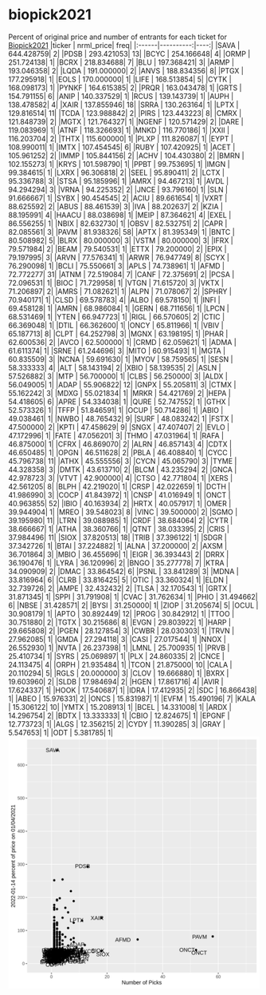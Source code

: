 # biopick2021
Percent of original price and number of entrants for each ticket for [Biopick2021](https://twitter.com/hashtag/Biopick2021)
|ticker | nrml_price| freq|
|:------|----------:|----:|
|SAVA   | 644.428759|    2|
|PDSB   | 293.421053|   13|
|BCYC   | 254.166648|    4|
|ORMP   | 251.724138|    1|
|BCRX   | 218.834688|    7|
|BLU    | 197.368421|    3|
|ARMP   | 193.046358|    2|
|LQDA   | 191.000000|    2|
|ANVS   | 188.834356|    8|
|PTGX   | 177.295918|    1|
|EOLS   | 170.000000|    1|
|LIFE   | 168.513854|    5|
|CYTK   | 168.098173|    1|
|PYNKF  | 164.615385|    2|
|PRQR   | 163.043478|    1|
|GRTS   | 154.791155|    6|
|ANIP   | 140.337529|    1|
|RCUS   | 139.143739|    1|
|AUPH   | 138.478582|    4|
|XAIR   | 137.855946|   18|
|SRRA   | 130.263164|    1|
|LPTX   | 129.816514|   11|
|TCDA   | 123.988842|    2|
|PIRS   | 123.443223|    8|
|CMRX   | 121.848739|    2|
|MGTX   | 121.764327|    1|
|NGENF  | 120.571429|    2|
|DARE   | 119.083969|    1|
|ATNF   | 118.326693|    1|
|MNKD   | 116.770186|    1|
|XXII   | 116.203704|    2|
|THTX   | 115.600000|    1|
|PLXP   | 111.826087|    1|
|EYPT   | 108.990011|    1|
|IMTX   | 107.454545|    6|
|RUBY   | 107.420925|    1|
|ACET   | 105.961252|    2|
|IMMP   | 105.844156|    2|
|ACHV   | 104.430380|    2|
|BMRN   | 102.155273|    1|
|KRYS   | 101.598790|    1|
|PPBT   |  99.753695|    1|
|IMGN   |  99.384615|    1|
|LXRX   |  96.306818|    2|
|SEEL   |  95.890411|    2|
|LCTX   |  95.336788|    3|
|STSA   |  95.185996|    1|
|AMRX   |  94.467213|    1|
|AVDL   |  94.294294|    3|
|VRNA   |  94.225352|    2|
|JNCE   |  93.796160|    1|
|SLN    |  91.666667|    1|
|SYBX   |  90.454545|    2|
|ACIU   |  89.661654|    1|
|VXRT   |  88.625592|    2|
|ABUS   |  88.461539|    3|
|IVA    |  88.202637|    2|
|KZIA   |  88.195991|    4|
|HAACU  |  88.038698|    1|
|MEIP   |  87.364621|    4|
|EXEL   |  86.556255|    1|
|NBIX   |  82.632730|    1|
|OBSV   |  82.532751|    2|
|CAPR   |  82.085561|    3|
|PAVM   |  81.938326|   58|
|APTX   |  81.395349|    1|
|BNTC   |  80.508982|    5|
|BLRX   |  80.000000|    3|
|VSTM   |  80.000000|    3|
|IFRX   |  79.571984|    2|
|BEAM   |  79.540531|    1|
|ETTX   |  79.200000|    2|
|EPIX   |  79.197995|    3|
|ARVN   |  77.576341|    1|
|ARWR   |  76.947749|    8|
|SCYX   |  76.290098|    1|
|BCLI   |  75.550661|    3|
|APLS   |  74.738961|    1|
|AFMD   |  72.772277|   31|
|ATNM   |  72.519084|    7|
|CANF   |  72.375691|    2|
|PCSA   |  72.096531|    1|
|BIOC   |  71.729958|    1|
|VTGN   |  71.615720|    3|
|VKTX   |  71.206897|    2|
|AMRS   |  71.082621|    1|
|ALPN   |  71.078067|    2|
|SPHRY  |  70.940171|    1|
|CLSD   |  69.578783|    4|
|ALBO   |  69.578150|    1|
|INFI   |  69.458128|    1|
|AMRN   |  68.986084|    1|
|GERN   |  68.711656|    1|
|LPCN   |  68.531469|    1|
|YTEN   |  66.947723|    1|
|RIGL   |  66.570605|    2|
|CTIC   |  66.369048|    1|
|DTIL   |  66.362600|    1|
|ONCY   |  65.811966|    1|
|VBIV   |  65.187713|    8|
|CLPT   |  64.252798|    3|
|MGNX   |  63.198195|    1|
|PHAR   |  62.600536|    2|
|AVCO   |  62.500000|    1|
|CRMD   |  62.059621|    1|
|ADMA   |  61.611374|    1|
|SRNE   |  61.244696|    3|
|MITO   |  60.915493|    1|
|MGTA   |  60.835509|    3|
|NCNA   |  59.691630|    1|
|MYOV   |  58.759565|    1|
|SESN   |  58.333333|    4|
|ALT    |  58.143194|    2|
|XBIO   |  58.139535|    2|
|ASLN   |  57.526882|    3|
|MTP    |  56.700000|    1|
|CLBS   |  56.250000|    3|
|ALDX   |  56.049005|    1|
|ADAP   |  55.906822|   12|
|GNPX   |  55.205811|    3|
|CTMX   |  55.162242|    3|
|MDXG   |  55.021834|    1|
|MRKR   |  54.421769|    2|
|HEPA   |  54.418605|    6|
|APRE   |  54.334038|    1|
|QURE   |  52.747552|    1|
|GTHX   |  52.573326|    1|
|TFFP   |  51.846591|    1|
|OCUP   |  50.714286|    1|
|ABIO   |  49.038461|    1|
|NWBO   |  48.765432|    9|
|SURF   |  48.083242|    1|
|FSTX   |  47.500000|    2|
|KPTI   |  47.458629|    9|
|SNGX   |  47.407407|    2|
|EVLO   |  47.172996|    1|
|FATE   |  47.056201|    3|
|THMO   |  47.031964|    1|
|RAFA   |  46.875000|    1|
|CFRX   |  46.869070|    2|
|ALRN   |  46.857143|    4|
|CDTX   |  46.650485|    1|
|OPGN   |  46.511628|    2|
|PBLA   |  46.408840|    1|
|CYCC   |  45.796738|   11|
|ATHX   |  45.555556|    3|
|CYCN   |  45.065790|    3|
|TYME   |  44.328358|    3|
|DMTK   |  43.613710|    2|
|BLCM   |  43.235294|    2|
|GNCA   |  42.978723|    3|
|VTVT   |  42.900000|    4|
|CTSO   |  42.771804|    1|
|XERS   |  42.561205|    8|
|BLPH   |  42.219020|    1|
|CRSP   |  42.022659|    1|
|DCTH   |  41.986990|    3|
|COCP   |  41.843972|    1|
|CNSP   |  41.016949|    1|
|ONCT   |  40.963855|   52|
|IBIO   |  40.163934|    2|
|HRTX   |  40.057917|    1|
|OMER   |  39.944904|    1|
|MREO   |  39.548023|    8|
|VINC   |  39.500000|    2|
|SGMO   |  39.195980|   11|
|LTRN   |  39.088985|    1|
|CRDF   |  38.684064|    2|
|CYTR   |  38.666667|    1|
|ATHA   |  38.360766|    1|
|QTNT   |  38.033395|    2|
|CRIS   |  37.984496|   11|
|SIOX   |  37.820513|   18|
|TRIB   |  37.396122|    1|
|SDGR   |  37.342726|    1|
|BTAI   |  37.224882|    1|
|ALNA   |  37.200000|    2|
|AXSM   |  36.701864|    3|
|MBIO   |  36.455696|    1|
|EIGR   |  36.393443|    2|
|DRRX   |  36.190476|    1|
|LYRA   |  36.120996|    2|
|BNGO   |  35.277778|    7|
|KTRA   |  34.090909|    2|
|DMAC   |  33.864542|    6|
|PSNL   |  33.841289|    3|
|MDNA   |  33.816964|    6|
|CLRB   |  33.816425|    5|
|OTIC   |  33.360324|    1|
|ELDN   |  32.739726|    2|
|AMPE   |  32.432432|    2|
|TLSA   |  32.170543|    1|
|GRTX   |  31.871345|    1|
|SPPI   |  31.791908|    1|
|CVAC   |  31.762634|    1|
|PHIO   |  31.494662|    6|
|NBSE   |  31.428571|    2|
|BYSI   |  31.250000|    1|
|ZIOP   |  31.205674|    5|
|OCUL   |  30.908179|    1|
|APTO   |  30.892449|   12|
|PROG   |  30.842912|    1|
|TTOO   |  30.751880|    2|
|TGTX   |  30.215686|    8|
|EVGN   |  29.803922|    1|
|HARP   |  29.665808|    2|
|PGEN   |  28.127854|    3|
|CWBR   |  28.030303|    1|
|TRVN   |  27.962085|    1|
|GMDA   |  27.294118|    3|
|CASI   |  27.017544|    1|
|NNOX   |  26.552930|    1|
|NVTA   |  26.237398|    1|
|LMNL   |  25.700935|    1|
|PRVB   |  25.410734|    1|
|SYRS   |  25.069897|    1|
|PLX    |  24.860335|    2|
|CNCE   |  24.113475|    4|
|ORPH   |  21.935484|    1|
|TCON   |  21.875000|   10|
|CALA   |  20.110294|    5|
|RGLS   |  20.000000|    3|
|CLOV   |  19.666880|    1|
|BXRX   |  19.603960|    2|
|SLDB   |  17.984694|    2|
|HGEN   |  17.861716|    4|
|AVIR   |  17.624337|    1|
|HOOK   |  17.540687|    1|
|IDRA   |  17.412935|    2|
|SDC    |  16.866438|    1|
|ABEO   |  15.976331|    2|
|ONCS   |  15.831987|    1|
|EVFM   |  15.490196|    7|
|KALA   |  15.306122|   10|
|YMTX   |  15.208913|    1|
|BCEL   |  14.331008|    1|
|ARDX   |  14.296754|    2|
|BDTX   |  13.333333|    1|
|CBIO   |  12.824675|    1|
|EPGNF  |  12.773723|    1|
|ALGS   |  12.356215|    2|
|CYDY   |  11.390285|    3|
|GRAY   |   5.547653|    1|
|ODT    |   5.381785|    1|
![retvspicks](biopicks.png?raw=true)
